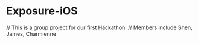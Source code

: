 # Exposure-iOS

// This is a group project for our first Hackathon.
// Members include Shen, James, Charmienne
